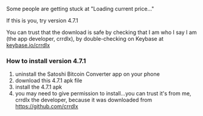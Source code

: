 Some people are getting stuck at "Loading current price..."

If this is you, try version 4.7.1

You can trust that the download is safe by checking that I am who I say I am (the app developer, crrdlx), by double-checking on Keybase at <a href="https://keybase.io/crrdlx" target="_blank">keybase.io/crrdlx</a>

### How to install version 4.7.1

1. uninstall the Satoshi Bitcoin Converter app on your phone
2. download this 4.7.1 apk file
3. install the 4.7.1 apk
4. you may need to give permission to install...you can trust it's from me, crrdlx the developer, because it was downloaded from https://github.com/crrdlx
